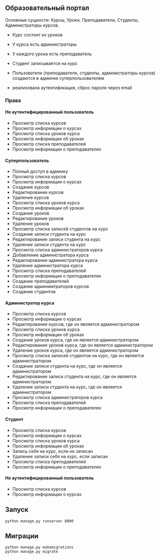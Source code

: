 ## Образовательный портал
Основные сущности: Курсы, Уроки, Преподаватели, Студенты, Администраторы курсов.

- Курс состоит из уроков
- У курса есть администраторы
- У каждого урока есть преподаватель
- Студент записывается на курс
- Пользователи (преподаватели, студенты, администраторы курсов) создаются в админке суперпользователем

- реализована аутентификация, сброс пароля через email

### Права
#### Не аутентифицированный пользователь
- Просмотр списка курсов
- Просмотр информации о курсах
- Просмотр списка уроков курса
- Просмотр информации об уроках
- Просмотр списка преподавателей
- Просмотр информации о преподавателях

#### Суперпользователь
- Полный доступ в админку
- Просмотр списка курсов
- Просмотр информации о курсах
- Создание курсов
- Редактирование курсов
- Удаление курсов
- Просмотр списка уроков курса
- Просмотр информации об уроках
- Создание уроков
- Редактирование уроков
- Удаление уроков
- Просмотр списка записей студентов на курс
- Создание записи студента на курс
- Редактирование записи студента на курс
- Удаление записи студента на курс
- Просмотр списка администраторов курса
- Добавление администратора курса
- Редактирование администратора курса
- Удаление администратора курса
- Просмотр списка преподавателей
- Просмотр информации о преподавателях
- Создание преподавателей
- Создание админимтраторов курсов
- Создание студентов

#### Администратор курса
- Просмотр списка курсов
- Просмотр информации о курсах
- Редактирование курсов, где он является администратором
- Просмотр списка уроков курса
- Просмотр информации об уроках
- Создание уроков курса, где он является администратором
- Редактирование уроков курса, где он является администратором
- Удаление уроков курса, где он является администратором
- Просмотр списка записей студентов на курс, где он является администратором
- Создание записи студента на курс, где он является администратором
- Редактирование записи студента на курс, где он является администратором
- Удаление записи студента на курс, где он является администратором
- Просмотр списка администраторов курса
- Просмотр списка преподавателей
- Просмотр информации о преподавателях

#### Студент
- Просмотр списка курсов
- Просмотр информации о курсах
- Просмотр списка уроков курса
- Просмотр информации об уроках
- Запись себя на курс, если не записан
- Удаление записи себя на курс, если записан
- Просмотр списка преподавателей
- Просмотр информации о преподавателях

#### Не аутентифицированный пользователь
- Просмотр списка курсов
- Просмотр информации о курсах


## Запуск
~~~
python manage.py runserver 8000
~~~

## Миграции
~~~
python manage.py makemigrations
python manage.py migrate
~~~
